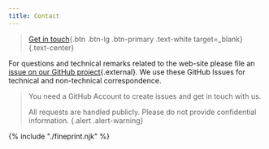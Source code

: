 ```yaml
---
title: Contact
---
```


> [Get in touch](https://github.com/cotedi-project/cotedi-project.github.io/issues/new?labels=Get+in+touch&projects=cotedi-project%2F1&template=01-get-intouch.yml){.btn .btn-lg .btn-primary .text-white target=_blank} {.text-center}

For questions and technical remarks related to the web-site please file an [issue on our GitHub project](https://github.com/cotedi-project/cotedi-project.github.io/issues/new?assignees=&labels=technical%2Cbug&projects=&template=99-technical.yml&title=%5BBUG%5D%3A+){.external}. We use these GitHub Issues for technical and non-technical correspondence.

> You need a GitHub Account to create issues and get in touch with us.
> 
> All requests are handled publicly. Please do not provide confidential information. {.alert .alert-warning}

<!-- 

> [Join us on eTwinning](){.btn .btn-secondary} {.text-center} 

> [Join us on LinkedIn](){.btn .btn-secondary} {.text-center} 

-->

<div class="fineprint">
{% include "./fineprint.njk" %}
</div>
